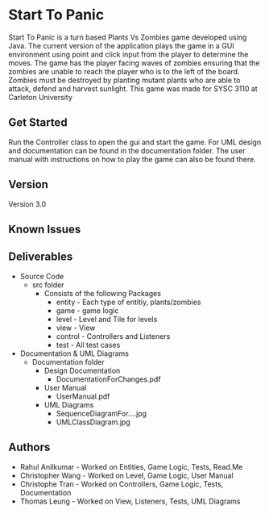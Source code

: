 # Start To Panic

Start To Panic is a turn based Plants Vs Zombies game developed using Java. 
The current version of the application plays the game in a GUI environment 
using point and click input from the player to determine the moves. 
The game has the player facing waves of zombies ensuring that the zombies are unable to reach the player who is to the left of the board. 
Zombies must be destroyed by planting mutant plants who are able to attack, defend and harvest sunlight. This game was made for SYSC 3110 at Carleton University

## Get Started

Run the Controller class to open the gui and start the game. For UML design and documentation can be found in the documentation folder. The user manual with instructions on how to play the game can also be found there.

## Version

Version 3.0 

## Known Issues


## Deliverables

* Source Code
  * src folder
    * Consists of the following Packages
      * entity - Each type of entitiy, plants/zombies
      * game  - game logic
      * level - Level and Tile for levels
      * view - View
      * control - Controllers and Listeners
      * test - All test cases
* Documentation & UML Diagrams
  * Documentation folder
    * Design Documentation
      * DocumentationForChanges.pdf
    * User Manual
      * UserManual.pdf
    * UML Diagrams
      * SequenceDiagramFor....jpg
      * UMLClassDiagram.jpg

## Authors

* Rahul Anilkumar - Worked on Entities, Game Logic, Tests, Read.Me
* Christopher Wang - Worked on Level, Game Logic, User Manual
* Christophe Tran - Worked on Controllers, Game Logic, Tests, Documentation
* Thomas Leung - Worked on View, Listeners, Tests, UML Diagrams
